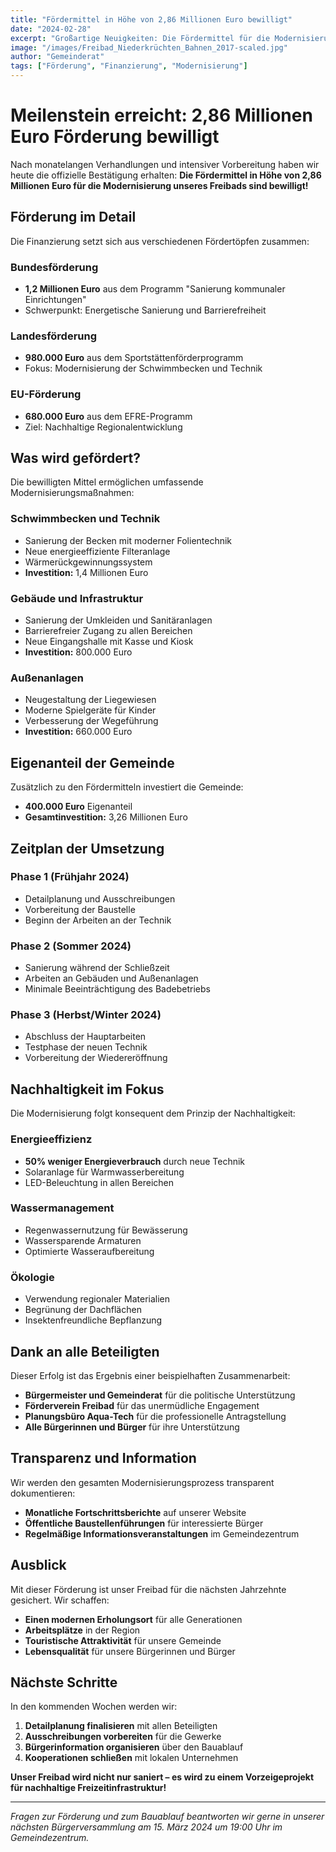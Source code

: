 ```yaml
---
title: "Fördermittel in Höhe von 2,86 Millionen Euro bewilligt"
date: "2024-02-28"
excerpt: "Großartige Neuigkeiten: Die Fördermittel für die Modernisierung unseres Freibads wurden offiziell bewilligt. Jetzt kann die Planung konkret beginnen."
image: "/images/Freibad_Niederkrüchten_Bahnen_2017-scaled.jpg"
author: "Gemeinderat"
tags: ["Förderung", "Finanzierung", "Modernisierung"]
---
```


# Meilenstein erreicht: 2,86 Millionen Euro Förderung bewilligt

Nach monatelangen Verhandlungen und intensiver Vorbereitung haben wir heute die offizielle Bestätigung erhalten: **Die Fördermittel in Höhe von 2,86 Millionen Euro für die Modernisierung unseres Freibads sind bewilligt!**

## Förderung im Detail

Die Finanzierung setzt sich aus verschiedenen Fördertöpfen zusammen:

### Bundesförderung
- **1,2 Millionen Euro** aus dem Programm "Sanierung kommunaler Einrichtungen"
- Schwerpunkt: Energetische Sanierung und Barrierefreiheit

### Landesförderung
- **980.000 Euro** aus dem Sportstättenförderprogramm
- Fokus: Modernisierung der Schwimmbecken und Technik

### EU-Förderung
- **680.000 Euro** aus dem EFRE-Programm
- Ziel: Nachhaltige Regionalentwicklung

## Was wird gefördert?

Die bewilligten Mittel ermöglichen umfassende Modernisierungsmaßnahmen:

### Schwimmbecken und Technik
- Sanierung der Becken mit moderner Folientechnik
- Neue energieeffiziente Filteranlage
- Wärmerückgewinnungssystem
- **Investition:** 1,4 Millionen Euro

### Gebäude und Infrastruktur
- Sanierung der Umkleiden und Sanitäranlagen
- Barrierefreier Zugang zu allen Bereichen
- Neue Eingangshalle mit Kasse und Kiosk
- **Investition:** 800.000 Euro

### Außenanlagen
- Neugestaltung der Liegewiesen
- Moderne Spielgeräte für Kinder
- Verbesserung der Wegeführung
- **Investition:** 660.000 Euro

## Eigenanteil der Gemeinde

Zusätzlich zu den Fördermitteln investiert die Gemeinde:
- **400.000 Euro** Eigenanteil
- **Gesamtinvestition:** 3,26 Millionen Euro

## Zeitplan der Umsetzung

### Phase 1 (Frühjahr 2024)
- Detailplanung und Ausschreibungen
- Vorbereitung der Baustelle
- Beginn der Arbeiten an der Technik

### Phase 2 (Sommer 2024)
- Sanierung während der Schließzeit
- Arbeiten an Gebäuden und Außenanlagen
- Minimale Beeinträchtigung des Badebetriebs

### Phase 3 (Herbst/Winter 2024)
- Abschluss der Hauptarbeiten
- Testphase der neuen Technik
- Vorbereitung der Wiedereröffnung

## Nachhaltigkeit im Fokus

Die Modernisierung folgt konsequent dem Prinzip der Nachhaltigkeit:

### Energieeffizienz
- **50% weniger Energieverbrauch** durch neue Technik
- Solaranlage für Warmwasserbereitung
- LED-Beleuchtung in allen Bereichen

### Wassermanagement
- Regenwassernutzung für Bewässerung
- Wassersparende Armaturen
- Optimierte Wasseraufbereitung

### Ökologie
- Verwendung regionaler Materialien
- Begrünung der Dachflächen
- Insektenfreundliche Bepflanzung

## Dank an alle Beteiligten

Dieser Erfolg ist das Ergebnis einer beispielhaften Zusammenarbeit:

- **Bürgermeister und Gemeinderat** für die politische Unterstützung
- **Förderverein Freibad** für das unermüdliche Engagement
- **Planungsbüro Aqua-Tech** für die professionelle Antragstellung
- **Alle Bürgerinnen und Bürger** für ihre Unterstützung

## Transparenz und Information

Wir werden den gesamten Modernisierungsprozess transparent dokumentieren:

- **Monatliche Fortschrittsberichte** auf unserer Website
- **Öffentliche Baustellenführungen** für interessierte Bürger
- **Regelmäßige Informationsveranstaltungen** im Gemeindezentrum

## Ausblick

Mit dieser Förderung ist unser Freibad für die nächsten Jahrzehnte gesichert. Wir schaffen:

- **Einen modernen Erholungsort** für alle Generationen
- **Arbeitsplätze** in der Region
- **Touristische Attraktivität** für unsere Gemeinde
- **Lebensqualität** für unsere Bürgerinnen und Bürger

## Nächste Schritte

In den kommenden Wochen werden wir:

1. **Detailplanung finalisieren** mit allen Beteiligten
2. **Ausschreibungen vorbereiten** für die Gewerke
3. **Bürgerinformation organisieren** über den Bauablauf
4. **Kooperationen schließen** mit lokalen Unternehmen

**Unser Freibad wird nicht nur saniert – es wird zu einem Vorzeigeprojekt für nachhaltige Freizeitinfrastruktur!**

---

*Fragen zur Förderung und zum Bauablauf beantworten wir gerne in unserer nächsten Bürgerversammlung am 15. März 2024 um 19:00 Uhr im Gemeindezentrum.*